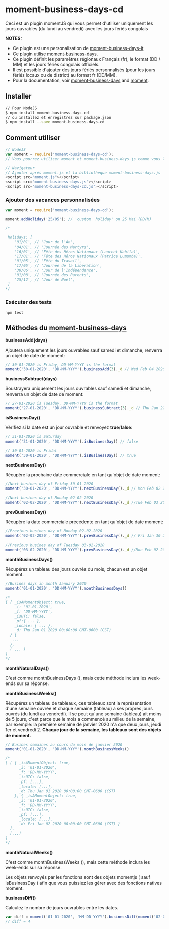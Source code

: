# moment-business-days-cd
Ceci est un plugin momentJS qui vous permet d'utiliser uniquement les jours ouvrables (du lundi au vendredi) avec les jours fériés congolais

**NOTES:**
* Ce plugin  est une personalisation de [moment-business-days-it](https://github.com/elrancid/moment-business-days-it)
* Ce plugin utilise [moment-business-days](https://github.com/kalmecak/moment-business-days).
* Ce plugin définit les paramètres régionaux Français (fr), le format (DD / MM) et les jours fériés congolais officiels.
* Il est possible d'ajouter des jours fériés personnalisés (pour les jours fériés locaux ou de district) au format fr (DD/MM).
* Pour la documentation, voir [moment-business-days](https://www.npmjs.com/package/moment-business-days) and [moment](https://momentjs.com/docs/).

## Installer

````bash
// Pour NodeJS
$ npm install moment-business-days-cd
// ou installez et enregistrez sur package.json 
$ npm install --save moment-business-days-cd

````

## Comment utiliser

````javascript
// NodeJS
var moment = require('moment-business-days-cd');
// Vous pourrez utiliser moment et moment-business-days.js comme vous le faites normalement

// Navigateur 
// Ajouter après moment.js et la bibliothèque moment-business-days.js 
<script src="moment.js"></script>
<script src="moment-business-days.js"></script>
<script src="moment-business-days-cd.js"></script>
````

### Ajouter des vacances personnalisées

````javascript
var moment = require('moment-business-days-cd');

moment.addHoliday('25/05'); // 'custom  holiday' on 25 Mai (DD/M)

/*

 holidays: [
    '01/01', // 'Jour de l'An',
    '04/01', // 'Journée des Martyrs',
    '16/01', // 'Fête des Héros Nationaux (Laurent Kabila)',
    '17/01', // 'Fête des Héros Nationaux (Patrice Lumumba)',
    '01/05', // 'Fête du Travail',
    '17/05', // 'Journée de la Libération',
    '30/06', // 'Jour de l'Indépendance',
    '01/08', // 'Journée des Parents',
    '25/12', // 'Jour de Noël',
 ]
*/
````

### Exécuter des tests

`npm test`

## Méthodes du [moment-business-days](https://www.npmjs.com/package/moment-business-days)

**businessAdd(days)**

Ajoutera uniquement les jours ouvrables sauf samedi et dimanche, renverra un objet de date de moment:

```javascript
// 30-01-2020 is Friday, DD-MM-YYYY is the format
moment('30-01-2020', 'DD-MM-YYYY').businessAdd(3)._d // Wed Feb 04 2020 00:00:00 GMT-0600 (CST)
```

**businessSubtract(days)**

Soustrayera uniquement les jours ouvrables sauf samedi et dimanche, renverra un objet de date de moment:

```javascript
// 27-01-2020 is Tuesday, DD-MM-YYYY is the format
moment('27-01-2020', 'DD-MM-YYYY').businessSubtract(3)._d // Thu Jan 22 2020 00:00:00 GMT-0600 (CST)
```

**isBusinessDay()**

Vérifiez si la date est un jour ouvrable et renvoyez  **true**/**false**:

```javascript
// 31-01-2020 is Saturday
moment('31-01-2020', 'DD-MM-YYYY').isBusinessDay() // false

// 30-01-2020 is Fridat
moment('30-01-2020', 'DD-MM-YYYY').isBusinessDay() // true
```

**nextBusinessDay()**

Récupère la prochaine date commerciale en tant qu'objet de date moment:

```javascript
//Next busines day of Friday 30-01-2020
moment('30-01-2020', 'DD-MM-YYYY').nextBusinessDay()._d // Mon Feb 02 2020 00:00:00 GMT-0600 (CST)

//Next busines day of Monday 02-02-2020
moment('02-02-2020', 'DD-MM-YYYY').nextBusinessDay()._d //Tue Feb 03 2020 00:00:00 GMT-0600 (CST)
```

**prevBusinessDay()**

Récupère la date commerciale précédente en tant qu'objet de date moment:

```javascript
//Previous busines day of Monday 02-02-2020
moment('02-02-2020', 'DD-MM-YYYY').prevBusinessDay()._d // Fri Jan 30 2020 00:00:00 GMT-0600 (CST)

//Previous busines day of Tuesday 03-02-2020
moment('03-02-2020', 'DD-MM-YYYY').prevBusinessDay()._d //Mon Feb 02 2020 00:00:00 GMT-0600 (CST)
```

**monthBusinessDays()**

Récupérez un tableau des jours ouvrés du mois, chacun est un objet moment.



```javascript
//Busines days in month January 2020
moment('01-01-2020', 'DD-MM-YYYY').monthBusinessDays()

/*
[ { _isAMomentObject: true,
    _i: '01-01-2020',
    _f: 'DD-MM-YYYY',
    _isUTC: false,
    _pf:{ ... },
    _locale: { ... },
    _d: Thu Jan 01 2020 00:00:00 GMT-0600 (CST)
  } {
   ...
  },
  ( ... )
]
*/
```

**monthNaturalDays()**

C'est comme monthBusinessDays (), mais cette méthode inclura les week-ends sur sa réponse.

**monthBusinessWeeks()**

Récupérez un tableau de tableaux, ces tableaux sont la représentation d'une semaine ouvrée et chaque semaine (tableau) a ses propres jours ouvrés (du lundi au vendredi). Il se peut qu'une semaine (tableau) ait moins de 5 jours, c'est parce que le mois a commencé au milieu de la semaine, par exemple: la première semaine de janvier 2020 n'a que deux jours, jeudi 1er et vendredi 2.  **Chaque jour de la semaine, les tableaux sont des objets de moment.**

```javascript
// Busines semaines au cours du mois de janvier 2020 
moment('01-01-2020', 'DD-MM-YYYY').monthBusinessWeeks()

/*
[ [ { _isAMomentObject: true,
      _i: '01-01-2020',
      _f: 'DD-MM-YYYY',
      _isUTC: false,
      _pf: [...],
      _locale: [...],
      _d: Thu Jan 01 2020 00:00:00 GMT-0600 (CST) 
    }, { _isAMomentObject: true,
      _i: '01-01-2020',
      _f: 'DD-MM-YYYY',
      _isUTC: false,
      _pf: [...],
      _locale: [...],
      _d: Fri Jan 02 2020 00:00:00 GMT-0600 (CST) }
  ],
  [...]
]
*/
```

**monthNaturalWeeks()**

C'est comme monthBusinessWeeks (), mais cette méthode inclura les week-ends sur sa réponse.

Les objets renvoyés par les fonctions sont des objets momentjs ( sauf isBusinessDay ) afin que vous puissiez les gérer avec des fonctions natives moment.

**businessDiff()**

Calculez le nombre de jours ouvrables entre les dates.

```javascript
var diff = moment('01-01-2020', 'MM-DD-YYYY').businessDiff(moment('02-01-2020','MM-DD-YYYY'));
// diff = 4
```
